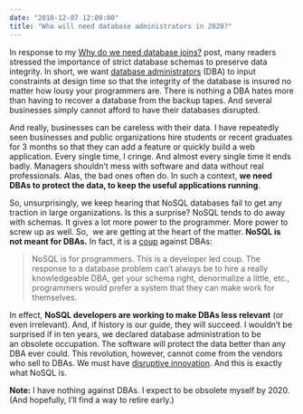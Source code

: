 ```yaml
---
date: "2010-12-07 12:00:00"
title: "Who will need database administrators in 2020?"
---
```




In response to my [Why do we need database joins?](/lemire/blog/archives/2010/11/29/why-do-we-need-database-joins/) post, many readers stressed the importance of strict database schemas to preserve data integrity. In short, we want [database administrators](https://en.wikipedia.org/wiki/Database_administrator) (DBA) to input constraints at design time so that the integrity of the database is insured no matter how lousy your programmers are. There is nothing a DBA hates more than having to recover a database from the backup tapes. And several businesses simply cannot afford to have their databases disrupted.

And really, businesses can be careless with their data. I have repeatedly seen businesses and public organizations hire students or recent graduates for 3 months so that they can add a feature or quickly build a web application. Every single time, I cringe. And almost every single time it ends badly. Managers shouldn&rsquo;t mess with software and data without real professionals. Alas, the bad ones often do. In such a context, __we need DBAs to protect the data, to keep the useful applications running__.

So, unsurprisingly, we keep hearing that NoSQL databases fail to get any traction in large organizations. Is this a surprise? NoSQL tends to do away with schemas. It gives a lot more power to the programmer. More power to screw up as well. So,  we are getting at the heart of the matter. __NoSQL is not meant for DBAs.__ In fact, it is a [coup](http://highscalability.com/blog/2010/12/6/what-the-heck-are-you-actually-using-nosql-for.html ) against DBAs:

> NoSQL is for programmers. This is a developer led coup. The response to a database problem can&rsquo;t always be to hire a really knowledgeable DBA, get your schema right, denormalize a little, etc., programmers would prefer a system that they can make work for themselves.


In effect, __NoSQL developers are working to make DBAs less relevant__ (or even irrelevant). And, if history is our guide, they will succeed. I wouldn&rsquo;t be surprised if in ten years, we declared database administration to be an obsolete occupation. The software will protect the data better than any DBA ever could. This revolution, however, cannot come from the vendors who sell to DBAs. We must have [disruptive innovation](https://en.wikipedia.org/wiki/Disruptive_innovation). And this is exactly what NoSQL is.

__Note:__ I have nothing against DBAs. I expect to be obsolete myself by 2020. (And hopefully, I&rsquo;ll find a way to retire early.)

